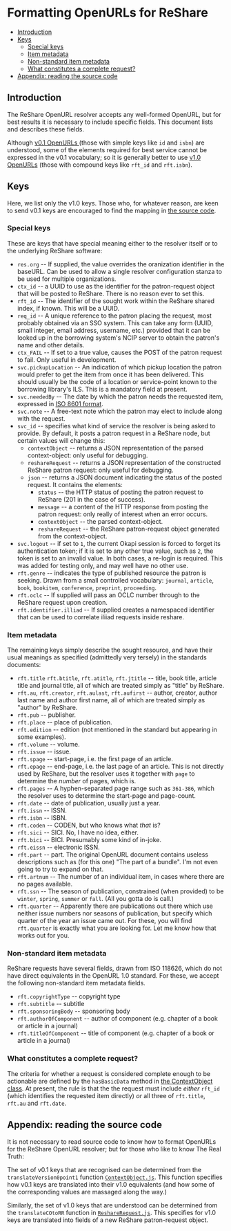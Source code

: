 # Formatting OpenURLs for ReShare

<!-- md2toc -l 2 openurls-for-reshare.md -->
* [Introduction](#introduction)
* [Keys](#keys)
    * [Special keys](#special-keys)
    * [Item metadata](#item-metadata)
    * [Non-standard item metadata](#non-standard-item-metadata)
    * [What constitutes a complete request?](#what-constitutes-a-complete-request)
* [Appendix: reading the source code](#appendix-reading-the-source-code)


## Introduction

The ReShare OpenURL resolver accepts any well-formed OpenURL, but for best results it is necessary to include specific fields. This document lists and describes these fields.

Although [v0.1 OpenURLs ](../standards/openurl-01.pdf) (those with simple keys like `id` and `isbn`) are understood, some of the elements required for best service cannot be expressed in the v0.1 vocabulary; so it is generally better to use [v1.0 OpenURLs](../standards/z39_88_2004_r2010.pdf) (those with compound keys like `rft_id` and `rft.isbn`).


## Keys

Here, we list only the v1.0 keys. Those who, for whatever reason, are keen to send v0.1 keys are encouraged to find the mapping in [the source code](#appendix-reading-the-source-code).


### Special keys

These are keys that have special meaning either to the resolver itself or to the underlying ReShare software:

* `res.org` -- If supplied, the value overrides the oranization identifier in the baseURL. Can be used to allow a single resolver configuration stanza to be used for multiple organizations.
* `ctx_id` -- a UUID to use as the identifier for the patron-request object that will be posted to ReShare. There is no reason ever to set this.
* `rft_id` -- The identifier of the sought work within the ReShare shared index, if known. This will be a UUID.
* `req_id` -- A unique reference to the patron placing the request, most probably obtained via an SSO system. This can take any form (UUID, small integer, email address, username, etc.) provided that it can be looked up in the borrowing system's NCIP server to obtain the patron's name and other details.
* `ctx_FAIL` -- If set to a true value, causes the POST of the patron request to fail. Only useful in development.
* `svc.pickupLocation` -- An indication of which pickup location the patron would prefer to get the item from once it has been delivered. This should usually be the code of a location or service-point known to the borrowing library's ILS. This is a mandatory field at present.
* `svc.neededBy` -- The date by which the patron needs the requested item, expressed in [ISO 8601 format](https://xkcd.com/1179/).
* `svc.note` -- A free-text note which the patron may elect to include along with the request.
* `svc_id` -- specifies what kind of service the resolver is being asked to provide. By default, it posts a patron request in a ReShare node, but certain values will change this:
  * `contextObject` -- returns a JSON representation of the parsed context-object: only useful for debugging.
  * `reshareRequest` -- returns a JSON representation of the constructed ReShare patron request: only useful for debugging.
  * `json` -- returns a JSON document indicating the status of the posted request. It contains the elements:
    * `status` -- the HTTP status of posting the patron request to ReShare (201 in the case of success).
    * `message` -- a content of the HTTP response from posting the patron request: only really of interest when an error occurs.
    * `contextObject` -- the parsed context-object.
    * `reshareRequest` -- the ReShare patron-request object generated from the context-object.
* `svc.logout` -- if set to `1`, the current Okapi session is forced to forget its authentication token; if it is set to any other true value, such as `2`, the token is set to an invalid value. In both cases, a re-login is required. This was added for testing only, and may well have no other use.
* `rft.genre` -- indicates the type of published resource the patron is seeking. Drawn from a small controlled vocabulary: `journal`, `article`, `book`, `bookitem`, `conference`, `preprint`, `proceeding`.
* `rft.oclc` -- If supplied will pass an OCLC number through to the ReShare request upon creation.
* `rft.identifier.illiad` -- If supplied creates a namespaced identifier that can be used to correlate iliiad requests inside reshare.


### Item metadata

The remaining keys simply describe the sought resource, and have their usual meanings as specified (admittedly very tersely) in the standards documents:

* `rft.title` `rft.btitle`, `rft.atitle`, `rft.jtitle` -- title, book title, article title and journal title, all of which are treated simply as "title" by ReShare.
* `rft.au`, `rft.creator`, `rft.aulast`, `rft.aufirst` -- author, creator, author last name and author first name, all of which are treated simply as "author" by ReShare.
* `rft.pub` -- publisher.
* `rft.place` -- place of publication.
* `rft.edition` -- edition (not mentioned in the standard but appearing in some examples).
* `rft.volume` -- volume.
* `rft.issue` -- issue.
* `rft.spage` -- start-page, i.e. the first page of an article.
* `rft.epage` -- end-page, i.e. the last page of an article. This is not directly used by ReShare, but the resolver uses it together with `page` to determine the _number_ of pages, which is.
* `rft.pages` -- A hyphen-separated page range such as `361-386`, which the resolver uses to determine the start-page and page-count.
* `rft.date` -- date of publication, usually just a year.
* `rft.issn` -- ISSN.
* `rft.isbn` -- ISBN.
* `rft.coden` -- CODEN, but who knows what _that_ is?
* `rft.sici` -- SICI. No, I have no idea, either.
* `rft.bici` -- BICI. Presumably some kind of in-joke.
* `rft.eissn` -- electronic ISSN.
* `rft.part` -- part. The original OpenURL document contains useless descriptions such as (for this one) "The part of a bundle". I'm not even going to try to expand on that.
* `rft.artnum` -- The number of an individual item, in cases where there are no pages available. 
* `rft.ssn` -- The season of publication, constrained (when provided) to be `winter`, `spring`, `summer` or `fall`. (All you gotta do is call.)
* `rft.quarter` -- Apparently there are publications out there which use neither issue numbers nor seasons of publication, but specify which quarter of the year an issue came out. For these, you will find `rft.quarter` is exactly what you are looking for. Let me know how that works out for you.


### Non-standard item metadata

ReShare requests have several fields, drawn from ISO 118626, which do not have direct equivalents in the OpenURL 1.0 standard. For these, we accept the following non-standard item metadata fields.

* `rft.copyrightType` -- copyright type
* `rft.subtitle` -- subtitle
* `rft.sponsoringBody` -- sponsoring body
* `rft.authorOfComponent` -- author of component (e.g. chapter of a book or article in a journal)
* `rft.titleOfComponent` -- title of component (e.g. chapter of a book or article in a journal)


### What constitutes a complete request?

The criteria for whether a request is considered complete enough to be actionable are defined by the `hasBasicData` method in [the ContextObject class](../src/ContextObject.js). At present, the rule is that the the request must include _either_ `rft_id` (which identifies the requested item directly) _or_ all three of `rft.title`, `rft.au` and `rft.date`.


## Appendix: reading the source code

It is not necessary to read source code to know how to format OpenURLs for the ReShare OpenURL resolver; but for those who like to know The Real Truth:

The set of v0.1 keys that are recognised can be determined from the `translateVersion0point1` function [`ContextObject.js`](../src/ContextObject.js). This function specifies how v0.1 keys are translated into their v1.0 equivalents (and how some of the corresponding values are massaged along the way.)

Similarly, the set of v1.0 keys that are understood can be determined from the `translateCOtoRR` function in [`ReshareRequest.js`](../src/ReshareRequest.js). This specifies for v1.0 keys are translated into fields of a new ReShare patron-request object.


